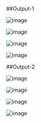 ##Output-1

![image](https://user-images.githubusercontent.com/63445410/136755902-a1de1042-a8a6-4e5a-b9eb-ce3a12563e79.png)

![image](https://user-images.githubusercontent.com/63445410/136755945-42fbcaa8-f759-4c5f-8b80-8ec0af24154b.png)

![image](https://user-images.githubusercontent.com/63445410/136755963-33a4c6fc-d412-4deb-8680-6b8ab92d915c.png)

![image](https://user-images.githubusercontent.com/63445410/136755976-08a260a0-0e83-476b-abb2-e1deec24e298.png)

##Output-2

![image](https://user-images.githubusercontent.com/63445410/136756046-6ac5fe87-d4db-4f1c-8c65-4ac1329088bd.png)

![image](https://user-images.githubusercontent.com/63445410/136756065-3c00526b-7880-45cb-9a81-c471bc495e95.png)

![image](https://user-images.githubusercontent.com/63445410/136756074-52d3abc8-7a2a-48f3-baa5-665623e8dd3b.png)

![image](https://user-images.githubusercontent.com/63445410/136756091-002a17fe-36e5-4d2c-bba5-55c9e752c103.png)
